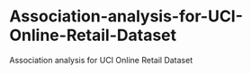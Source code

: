 # Association-analysis-for-UCI-Online-Retail-Dataset
Association analysis for UCI Online Retail Dataset
